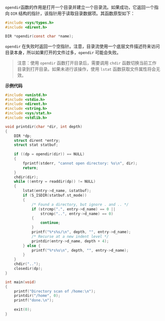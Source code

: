 `opendir`函数的作用是打开一个目录并建立一个目录流。如果成功，它返回一个指向 `DIR` 结构的指针，该指针用于读取目录数据项。其函数原型如下：

```c
#include <sys/types.h>
#include <dirent.h>

DIR *opendir(const char *name);
```

`opendir` 在失败时返回一个空指针。注意，目录流使用一个底层文件描述符来访问目录本身，所以如果打开的文件过多，`opendir` 可能会失败。

> 注意：使用 `opendir` 函数打开目录后，需要调用 `chdir` 函数切换当前工作目录到打开目录。如果未进行该操作，使用 `lstat` 函数获取文件属性将会无效。

**示例代码**

```c
#include <unistd.h>
#include <stdio.h>
#include <dirent.h>
#include <string.h>
#include <sys/stat.h>
#include <stdlib.h>

void printdir(char *dir, int depth)
{
	DIR *dp;
	struct dirent *entry;
	struct stat statbuf;
	
	if ((dp = opendir(dir)) == NULL)
	{
		fprintf(stderr, "cannot open directory: %s\n", dir);
		return;
	}
	chdir(dir);
	while ((entry = readdir(dp)) != NULL)
	{
		lstat(entry->d_name, &statbuf);
		if (S_ISDIR(statbuf.st_mode))
		{
			/* Found a directory, but ignore . and .. */
			if (strcmp(".", entry->d_name) == 0 ||
				strcmp("..", entry->d_name) == 0)
			{
				continue;
			}
			printf("%*s%s/\n", depth, "", entry->d_name);
			/* Recurse at a new indent level */
			printdir(entry->d_name, depth + 4);
		} else {
			printf("%*s%s\n", depth, "", entry->d_name);
		}
	}
	chdir("..");
	closedir(dp);
}

int main(void)
{
	printf("Directory scan of /home:\n");
	printdir("/home", 0);
	printf("done.\n");
	
	exit(0);
}
```

